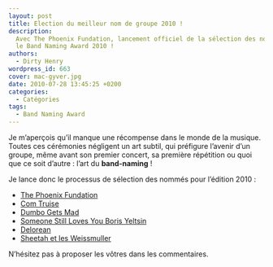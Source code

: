 ```yaml
---
layout: post
title: Election du meilleur nom de groupe 2010 !
description:
  Avec The Phoenix Fundation, lancement officiel de la sélection des nommés pour
  le Band Naming Award 2010 !
authors:
  - Dirty Henry
wordpress_id: 663
cover: mac-gyver.jpg
date: 2010-07-28 13:45:25 +0200
categories:
  - Catégories
tags:
  - Band Naming Award
---
```


Je m’aperçois qu’il manque une récompense dans le monde de la musique. Toutes
ces cérémonies négligent un art subtil, qui préfigure l’avenir d’un groupe, même
avant son premier concert, sa première répétition ou quoi que ce soit d’autre :
l’art du **band-naming** !

Je lance donc le processus de sélection des nommés pour l’édition 2010 :

- [The Phoenix Fundation][1]
- [Com Truise][2]
- [Dumbo Gets Mad][3]
- [Someone Still Loves You Boris Yeltsin][4]
- [Delorean][5]
- [Sheetah et les Weissmuller][6]

N’hésitez pas à proposer les vôtres dans les commentaires.

[1]: https://en.wikipedia.org/wiki/The_Phoenix_Foundation
[2]: https://fr.wikipedia.org/wiki/Com_Truise
[3]: https://en.wikipedia.org/wiki/Dumbo_Gets_Mad
[4]: https://en.wikipedia.org/wiki/Someone_Still_Loves_You_Boris_Yeltsin
[5]: https://fr.wikipedia.org/wiki/Delorean_(groupe)
[6]: https://www.facebook.com/SheetahetlesWeissmuller
